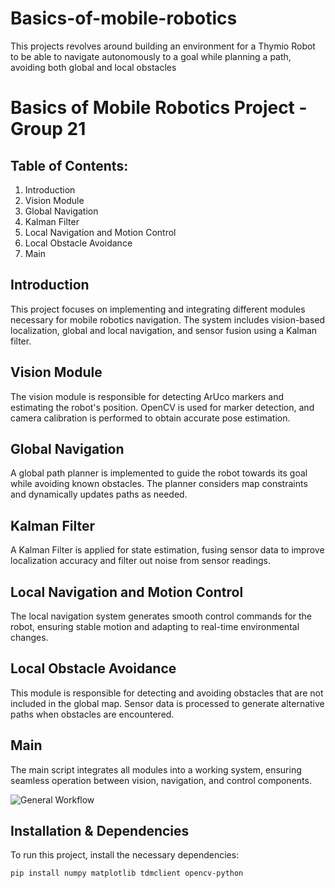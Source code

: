 # Basics-of-mobile-robotics
This projects revolves around building an environment for a Thymio Robot to be able to navigate autonomously to a goal while planning a path, avoiding both global and local obstacles

# Basics of Mobile Robotics Project - Group 21 

## Table of Contents:
1. Introduction
2. Vision Module
3. Global Navigation
4. Kalman Filter
5. Local Navigation and Motion Control
6. Local Obstacle Avoidance
7. Main

## Introduction
This project focuses on implementing and integrating different modules necessary for mobile robotics navigation. The system includes vision-based localization, global and local navigation, and sensor fusion using a Kalman filter.

## Vision Module
The vision module is responsible for detecting ArUco markers and estimating the robot's position. OpenCV is used for marker detection, and camera calibration is performed to obtain accurate pose estimation.

## Global Navigation
A global path planner is implemented to guide the robot towards its goal while avoiding known obstacles. The planner considers map constraints and dynamically updates paths as needed.

## Kalman Filter
A Kalman Filter is applied for state estimation, fusing sensor data to improve localization accuracy and filter out noise from sensor readings.

## Local Navigation and Motion Control
The local navigation system generates smooth control commands for the robot, ensuring stable motion and adapting to real-time environmental changes.

## Local Obstacle Avoidance
This module is responsible for detecting and avoiding obstacles that are not included in the global map. Sensor data is processed to generate alternative paths when obstacles are encountered.

## Main
The main script integrates all modules into a working system, ensuring seamless operation between vision, navigation, and control components.

![General Workflow](full_pipeline.jpg)

## Installation & Dependencies
To run this project, install the necessary dependencies:

```bash
pip install numpy matplotlib tdmclient opencv-python


